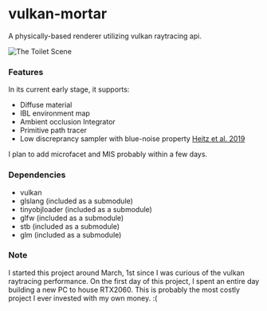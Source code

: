 # vulkan-mortar

A physically-based renderer utilizing vulkan raytracing api.

![The Toilet Scene](https://raw.githubusercontent.com/jamornsriwasansak/vulkan-mortar/master/readme/toilet.png)

### Features
In its current early stage, it supports:
* Diffuse material
* IBL environment map
* Ambient occlusion Integrator
* Primitive path tracer
* Low discreprancy sampler with blue-noise property [Heitz et al. 2019](https://eheitzresearch.wordpress.com/762-2/)

I plan to add microfacet and MIS probably within a few days.

### Dependencies
* vulkan
* glslang (included as a submodule)
* tinyobjloader (included as a submodule)
* glfw (included as a submodule)
* stb (included as a submodule)
* glm (included as a submodule)

### Note
I started this project around March, 1st since I was curious of the vulkan raytracing performance. On the first day of this project, I spent an entire day building a new PC to house RTX2060. This is probably the most costly project I ever invested with my own money. :(
